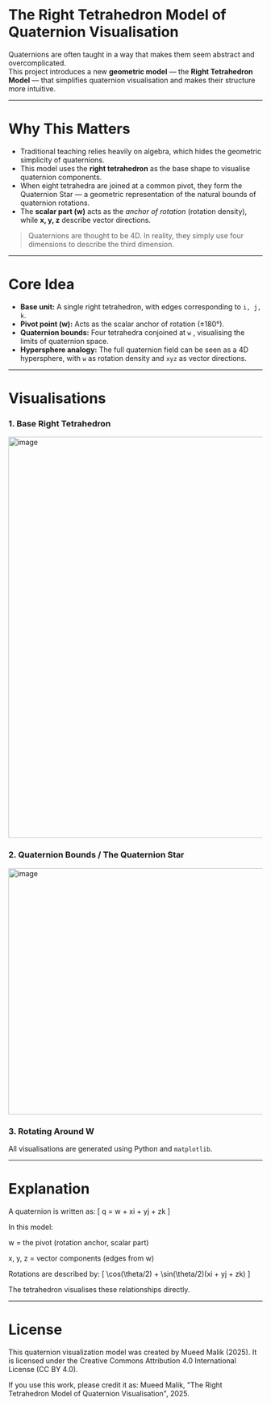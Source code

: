 # The Right Tetrahedron Model of Quaternion Visualisation

Quaternions are often taught in a way that makes them seem abstract and overcomplicated.  
This project introduces a new **geometric model** — the **Right Tetrahedron Model** — that simplifies quaternion visualisation and makes their structure more intuitive.

---

# Why This Matters

- Traditional teaching relies heavily on algebra, which hides the geometric simplicity of quaternions.
- This model uses the **right tetrahedron** as the base shape to visualise quaternion components.
- When eight tetrahedra are joined at a common pivot, they form the Quaternion Star — a geometric representation of the natural bounds of quaternion rotations.
- The **scalar part (w)** acts as the *anchor of rotation* (rotation density), while **x, y, z** describe vector directions.

> Quaternions are thought to be 4D. In reality, they simply use four dimensions to describe the third dimension.  

---

# Core Idea

- **Base unit:** A single right tetrahedron, with edges corresponding to `i, j, k`.
- **Pivot point (w):** Acts as the scalar anchor of rotation (±180°).
- **Quaternion bounds:** Four tetrahedra conjoined at `w` , visualising the limits of quaternion space.
- **Hypersphere analogy:** The full quaternion field can be seen as a 4D hypersphere, with `w` as rotation density and `xyz` as vector directions.

---

# Visualisations

### 1. Base Right Tetrahedron
<img width="1008" height="795" alt="image" src="https://github.com/user-attachments/assets/9f79fd00-6ed6-42f6-89bf-18ab9703b297" />


### 2. Quaternion Bounds / The Quaternion Star
<img width="516" height="488" alt="image" src="https://github.com/user-attachments/assets/c65ed8d5-2b1b-4500-9189-0a4912cf4af5" />


### 3. Rotating Around W

All visualisations are generated using Python and `matplotlib`.



---
# Explanation

A quaternion is written as: [ q = w + xi + yj + zk ]

In this model:

w = the pivot (rotation anchor, scalar part)

x, y, z = vector components (edges from w)


Rotations are described by: [ \cos(\theta/2) + \sin(\theta/2)(xi + yj + zk) ]

The tetrahedron visualises these relationships directly.



---


# License
This quaternion visualization model was created by Mueed Malik (2025).
It is licensed under the Creative Commons Attribution 4.0 International License (CC BY 4.0).

If you use this work, please credit it as:
Mueed Malik, "The Right Tetrahedron Model of Quaternion Visualisation", 2025.

